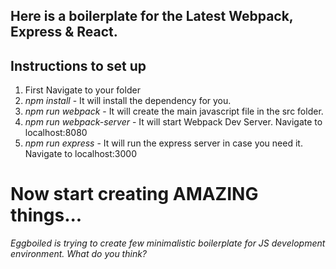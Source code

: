 ## Here is a boilerplate for the Latest Webpack, Express & React.

## Instructions to set up

1. First Navigate to your folder
2. *npm install* - It will install the dependency for you.
3. *npm run webpack* - It will create the main javascript file in the src folder. 
4. *npm run webpack-server* - It will start Webpack Dev Server. Navigate to localhost:8080
5. *npm run express* - It will run the express server in case you need it. Navigate to localhost:3000


# Now start creating AMAZING things...

*Eggboiled is trying to create few minimalistic boilerplate for JS development environment. What do you think?*

